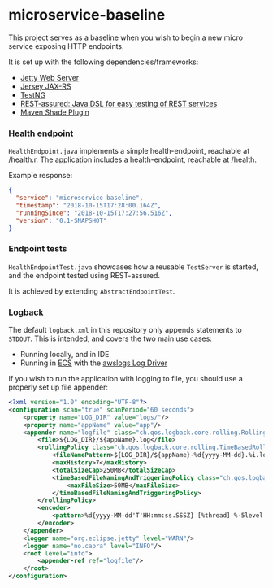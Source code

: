 # microservice-baseline

This project serves as a baseline when you wish to begin a
new micro service exposing HTTP endpoints.

It is set up with the following dependencies/frameworks:
* [Jetty Web Server](https://www.eclipse.org/jetty/)
* [Jersey JAX-RS](https://jersey.github.io/)
* [TestNG](https://github.com/cbeust/testng)
* [REST-assured: Java DSL for easy testing of REST services](https://github.com/rest-assured/rest-assured)
* [Maven Shade Plugin](https://maven.apache.org/plugins/maven-shade-plugin/)



### Health endpoint
`HealthEndpoint.java` implements a simple health-endpoint, reachable at /health.r.
The application includes a health-endpoint, reachable at /health.

Example response:
```json
{
  "service": "microservice-baseline",
  "timestamp": "2018-10-15T17:28:00.164Z",
  "runningSince": "2018-10-15T17:27:56.516Z",
  "version": "0.1-SNAPSHOT"
}
```

### Endpoint tests
`HealthEndpointTest.java` showcases how a reusable `TestServer` is started,
and the endpoint tested using REST-assured.

It is achieved by extending `AbstractEndpointTest`.


### Logback
The default `logback.xml` in this repository only appends statements to `STDOUT`.
This is intended, and covers the two main use cases:
* Running locally, and in IDE
* Running in [ECS](https://aws.amazon.com/ecs/) 
with the [awslogs Log Driver](https://docs.aws.amazon.com/AmazonECS/latest/developerguide/using_awslogs.html)

If you wish to run the application with logging to file, you should use a properly set up file appender:
```xml
<?xml version="1.0" encoding="UTF-8"?>
<configuration scan="true" scanPeriod="60 seconds">
    <property name="LOG_DIR" value="logs/"/>
    <property name="appName" value="app"/>
    <appender name="logfile" class="ch.qos.logback.core.rolling.RollingFileAppender">
        <file>${LOG_DIR}/${appName}.log</file>
        <rollingPolicy class="ch.qos.logback.core.rolling.TimeBasedRollingPolicy">
            <fileNamePattern>${LOG_DIR}/${appName}-%d{yyyy-MM-dd}.%i.log</fileNamePattern>
            <maxHistory>7</maxHistory>
            <totalSizeCap>250MB</totalSizeCap>
            <timeBasedFileNamingAndTriggeringPolicy class="ch.qos.logback.core.rolling.SizeAndTimeBasedFNATP">
                <maxFileSize>50MB</maxFileSize>
            </timeBasedFileNamingAndTriggeringPolicy>
        </rollingPolicy>
        <encoder>
            <pattern>%d{yyyy-MM-dd'T'HH:mm:ss.SSSZ} [%thread] %-5level %logger{35} - %msg%n</pattern>
        </encoder>
    </appender>
    <logger name="org.eclipse.jetty" level="WARN"/>
    <logger name="no.capra" level="INFO"/>
    <root level="info">
        <appender-ref ref="logfile"/>
    </root>
</configuration>
```